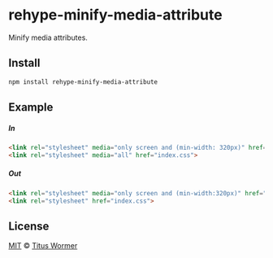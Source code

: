 <!--This file is generated by `build-packages.js`-->

# rehype-minify-media-attribute

Minify media attributes.

## Install

```sh
npm install rehype-minify-media-attribute
```

## Example

##### In

```html
<link rel="stylesheet" media="only screen and (min-width: 320px)" href="index.css">
<link rel="stylesheet" media="all" href="index.css">
```

##### Out

```html
<link rel="stylesheet" media="only screen and (min-width:320px)" href="index.css">
<link rel="stylesheet" href="index.css">
```

## License

[MIT](https://github.com/rehypejs/rehype-minify/blob/master/license) © [Titus Wormer](http://wooorm.com)
